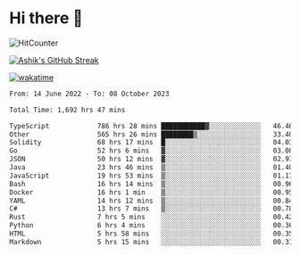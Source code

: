# Hi there 👋

![HitCounter](https://hits.seeyoufarm.com/api/count/incr/badge.svg?url=https%3A%2F%2Fgithub.com%2Fashrhmn1212%2Fhit-counter)

<!-- ![Contribution Graph](https://github-readme-activity-graph.cyclic.app/graph?username=ashrhmn) -->


<!-- [![Top Langs](https://github-readme-stats.vercel.app/api/top-langs/?username=ashrhmn&layout=compact&theme=synthwave&langs_count=10&card_width=445)](https://github.com/anuraghazra/github-readme-stats) -->

[![Ashik's GitHub Streak](https://github-readme-streak-stats.herokuapp.com/?user=ashrhmn&theme=blood&fire=DD7F1C&background=151515&dates=9f9f9f&border=DD2727)](https://git.io/streak-stats)

<!-- ![Ashik's GitHub stats](https://github-readme-stats.vercel.app/api/?username=ashrhmn&show_icons=true&title_color=fff&icon_color=79ff97&text_color=9f9f9f&bg_color=151515) -->

[![wakatime](https://wakatime.com/badge/user/3df86613-ba63-4631-8e65-0ff18e7becad.svg)](https://wakatime.com/@3df86613-ba63-4631-8e65-0ff18e7becad)

<!--START_SECTION:waka-->

```txt
From: 14 June 2022 - To: 08 October 2023

Total Time: 1,692 hrs 47 mins

TypeScript            786 hrs 28 mins ███████████▓░░░░░░░░░░░░░   46.46 %
Other                 565 hrs 26 mins ████████▒░░░░░░░░░░░░░░░░   33.40 %
Solidity              68 hrs 17 mins  █░░░░░░░░░░░░░░░░░░░░░░░░   04.03 %
Go                    52 hrs 6 mins   ▓░░░░░░░░░░░░░░░░░░░░░░░░   03.08 %
JSON                  50 hrs 12 mins  ▓░░░░░░░░░░░░░░░░░░░░░░░░   02.97 %
Java                  23 hrs 46 mins  ▒░░░░░░░░░░░░░░░░░░░░░░░░   01.40 %
JavaScript            19 hrs 53 mins  ▒░░░░░░░░░░░░░░░░░░░░░░░░   01.17 %
Bash                  16 hrs 14 mins  ▒░░░░░░░░░░░░░░░░░░░░░░░░   00.96 %
Docker                16 hrs 1 min    ▒░░░░░░░░░░░░░░░░░░░░░░░░   00.95 %
YAML                  14 hrs 12 mins  ▒░░░░░░░░░░░░░░░░░░░░░░░░   00.84 %
C#                    13 hrs 7 mins   ▒░░░░░░░░░░░░░░░░░░░░░░░░   00.78 %
Rust                  7 hrs 5 mins    ░░░░░░░░░░░░░░░░░░░░░░░░░   00.42 %
Python                6 hrs 4 mins    ░░░░░░░░░░░░░░░░░░░░░░░░░   00.36 %
HTML                  5 hrs 58 mins   ░░░░░░░░░░░░░░░░░░░░░░░░░   00.35 %
Markdown              5 hrs 15 mins   ░░░░░░░░░░░░░░░░░░░░░░░░░   00.31 %
```

<!--END_SECTION:waka-->


<!--### Most Used Languages
<img src="https://wakatime.com/share/@ashrhmn/24ecb986-5bf8-4607-af7f-0aab08908d8c.png" />

### Favourite Tools
<img src="https://wakatime.com/share/@ashrhmn/f4e08015-f3bc-460a-9228-95a3ba11c604.png" />-->
